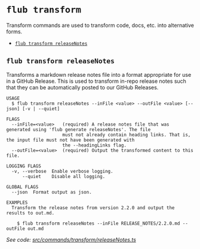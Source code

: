 `flub transform`
================

Transform commands are used to transform code, docs, etc. into alternative forms.

* [`flub transform releaseNotes`](#flub-transform-releasenotes)

## `flub transform releaseNotes`

Transforms a markdown release notes file into a format appropriate for use in a GitHub Release. This is used to transform in-repo release notes such that they can be automatically posted to our GitHub Releases.

```
USAGE
  $ flub transform releaseNotes --inFile <value> --outFile <value> [--json] [-v | --quiet]

FLAGS
  --inFile=<value>   (required) A release notes file that was generated using 'flub generate releaseNotes'. The file
                     must not already contain heading links. That is, the input file must not have been generated with
                     the --headingLinks flag.
  --outFile=<value>  (required) Output the transformed content to this file.

LOGGING FLAGS
  -v, --verbose  Enable verbose logging.
      --quiet    Disable all logging.

GLOBAL FLAGS
  --json  Format output as json.

EXAMPLES
  Transform the release notes from version 2.2.0 and output the results to out.md.

    $ flub transform releaseNotes --inFile RELEASE_NOTES/2.2.0.md --outFile out.md
```

_See code: [src/commands/transform/releaseNotes.ts](https://github.com/microsoft/FluidFramework/blob/main/build-tools/packages/build-cli/src/commands/transform/releaseNotes.ts)_
